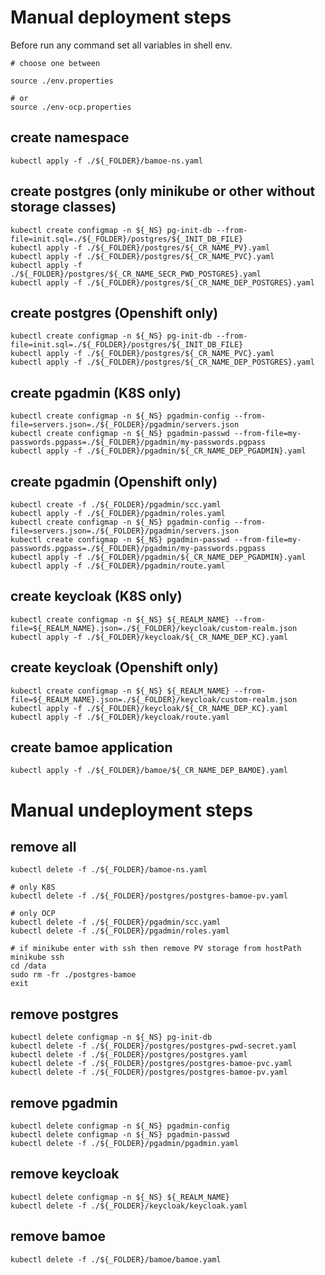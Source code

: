 # Manual deployment steps

Before run any command set all variables in shell env.
```
# choose one between

source ./env.properties

# or
source ./env-ocp.properties
```

## create namespace
```
kubectl apply -f ./${_FOLDER}/bamoe-ns.yaml 
```

## create postgres (only minikube or other without storage classes)
```
kubectl create configmap -n ${_NS} pg-init-db --from-file=init.sql=./${_FOLDER}/postgres/${_INIT_DB_FILE}
kubectl apply -f ./${_FOLDER}/postgres/${_CR_NAME_PV}.yaml 
kubectl apply -f ./${_FOLDER}/postgres/${_CR_NAME_PVC}.yaml 
kubectl apply -f ./${_FOLDER}/postgres/${_CR_NAME_SECR_PWD_POSTGRES}.yaml 
kubectl apply -f ./${_FOLDER}/postgres/${_CR_NAME_DEP_POSTGRES}.yaml 
```

## create postgres (Openshift only)
```
kubectl create configmap -n ${_NS} pg-init-db --from-file=init.sql=./${_FOLDER}/postgres/${_INIT_DB_FILE}
kubectl apply -f ./${_FOLDER}/postgres/${_CR_NAME_PVC}.yaml 
kubectl apply -f ./${_FOLDER}/postgres/${_CR_NAME_DEP_POSTGRES}.yaml 
```


## create pgadmin (K8S only)
```
kubectl create configmap -n ${_NS} pgadmin-config --from-file=servers.json=./${_FOLDER}/pgadmin/servers.json
kubectl create configmap -n ${_NS} pgadmin-passwd --from-file=my-passwords.pgpass=./${_FOLDER}/pgadmin/my-passwords.pgpass
kubectl apply -f ./${_FOLDER}/pgadmin/${_CR_NAME_DEP_PGADMIN}.yaml 

```

## create pgadmin (Openshift only)
```
kubectl create -f ./${_FOLDER}/pgadmin/scc.yaml
kubectl apply -f ./${_FOLDER}/pgadmin/roles.yaml
kubectl create configmap -n ${_NS} pgadmin-config --from-file=servers.json=./${_FOLDER}/pgadmin/servers.json
kubectl create configmap -n ${_NS} pgadmin-passwd --from-file=my-passwords.pgpass=./${_FOLDER}/pgadmin/my-passwords.pgpass
kubectl apply -f ./${_FOLDER}/pgadmin/${_CR_NAME_DEP_PGADMIN}.yaml 
kubectl apply -f ./${_FOLDER}/pgadmin/route.yaml

```

## create keycloak (K8S only)
```
kubectl create configmap -n ${_NS} ${_REALM_NAME} --from-file=${_REALM_NAME}.json=./${_FOLDER}/keycloak/custom-realm.json 
kubectl apply -f ./${_FOLDER}/keycloak/${_CR_NAME_DEP_KC}.yaml 
```

## create keycloak (Openshift only)
```
kubectl create configmap -n ${_NS} ${_REALM_NAME} --from-file=${_REALM_NAME}.json=./${_FOLDER}/keycloak/custom-realm.json 
kubectl apply -f ./${_FOLDER}/keycloak/${_CR_NAME_DEP_KC}.yaml 
kubectl apply -f ./${_FOLDER}/keycloak/route.yaml
```


## create bamoe application
```
kubectl apply -f ./${_FOLDER}/bamoe/${_CR_NAME_DEP_BAMOE}.yaml 
```


# Manual undeployment steps

## remove all
```
kubectl delete -f ./${_FOLDER}/bamoe-ns.yaml

# only K8S
kubectl delete -f ./${_FOLDER}/postgres/postgres-bamoe-pv.yaml 

# only OCP
kubectl delete -f ./${_FOLDER}/pgadmin/scc.yaml
kubectl delete -f ./${_FOLDER}/pgadmin/roles.yaml

```

```
# if minikube enter with ssh then remove PV storage from hostPath
minikube ssh
cd /data
sudo rm -fr ./postgres-bamoe
exit
```

## remove postgres
```
kubectl delete configmap -n ${_NS} pg-init-db
kubectl delete -f ./${_FOLDER}/postgres/postgres-pwd-secret.yaml 
kubectl delete -f ./${_FOLDER}/postgres/postgres.yaml 
kubectl delete -f ./${_FOLDER}/postgres/postgres-bamoe-pvc.yaml 
kubectl delete -f ./${_FOLDER}/postgres/postgres-bamoe-pv.yaml 
```

## remove pgadmin
```
kubectl delete configmap -n ${_NS} pgadmin-config
kubectl delete configmap -n ${_NS} pgadmin-passwd
kubectl delete -f ./${_FOLDER}/pgadmin/pgadmin.yaml 
```

## remove keycloak
```
kubectl delete configmap -n ${_NS} ${_REALM_NAME}
kubectl delete -f ./${_FOLDER}/keycloak/keycloak.yaml 
```

## remove bamoe
```
kubectl delete -f ./${_FOLDER}/bamoe/bamoe.yaml 
```


